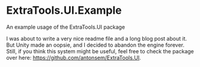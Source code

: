 # ExtraTools.UI.Example
An example usage of the ExtraTools.UI package

I was about to write a very nice readme file and a long blog post about it. But Unity made an oopsie, and I decided to abandon the engine forever. Still, if you think this system might be useful, feel free to check the package over here: https://github.com/antonsem/ExtraTools.UI.
